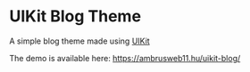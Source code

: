 # UIKit Blog Theme
A simple blog theme made using [UIKit](https://getuikit.com/)

The demo is available here: https://ambrusweb11.hu/uikit-blog/